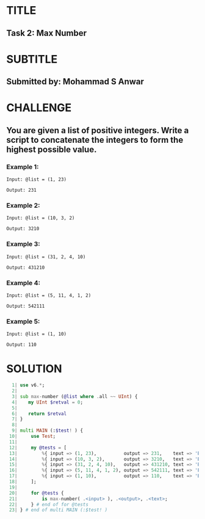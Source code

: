 ```raku

```

TITLE
=====



Task 2: Max Number
------------------

SUBTITLE
========



Submitted by: Mohammad S Anwar
------------------------------

CHALLENGE
=========



You are given a list of positive integers. Write a script to concatenate the integers to form the highest possible value.
-------------------------------------------------------------------------------------------------------------------------

### Example 1:

    Input: @list = (1, 23)

    Output: 231

### Example 2:

    Input: @list = (10, 3, 2)

    Output: 3210

### Example 3:

    Input: @list = (31, 2, 4, 10)

    Output: 431210

### Example 4:

    Input: @list = (5, 11, 4, 1, 2)

    Output: 542111

### Example 5:

    Input: @list = (1, 10)

    Output: 110

SOLUTION
========



```raku
  1| use v6.*;
  2| 
  3| sub max-number (@list where .all ~~ UInt) {
  4|    my UInt $retval = 0; 
  5| 
  6|    return $retval
  7| } 
  8| 
  9| multi MAIN (:$test! ) {
 10|     use Test;
 11| 
 12|     my @tests = [
 13|         %{ input => (1, 23),          output => 231,    text => 'Example 1' },
 14|         %{ input => (10, 3, 2),       output => 3210,   text => 'Example 2' },
 15|         %{ input => (31, 2, 4, 10),   output => 431210, text => 'Example 3' },
 16|         %{ input => (5, 11, 4, 1, 2), output => 542111, text => 'Example 4' },
 17|         %{ input => (1, 10),          output => 110,    text => 'Example 5' },
 18|     ];
 19| 
 20|     for @tests {
 21|         is max-number( .<input> ), .<output>, .<text>;
 22|     } # end of for @tests
 23| } # end of multi MAIN (:$test! )
```
